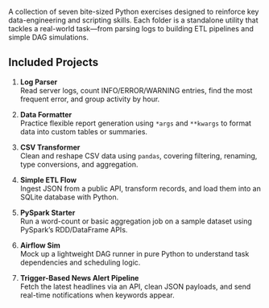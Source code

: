 A collection of seven bite-sized Python exercises designed to reinforce key data-engineering and scripting skills. Each folder is a standalone utility that tackles a real-world task—from parsing logs to building ETL pipelines and simple DAG simulations.

## Included Projects

1. **Log Parser**  
   Read server logs, count INFO/ERROR/WARNING entries, find the most frequent error, and group activity by hour.

2. **Data Formatter**  
   Practice flexible report generation using `*args` and `**kwargs` to format data into custom tables or summaries.

3. **CSV Transformer**  
   Clean and reshape CSV data using `pandas`, covering filtering, renaming, type conversions, and aggregation.

4. **Simple ETL Flow**  
   Ingest JSON from a public API, transform records, and load them into an SQLite database with Python.

5. **PySpark Starter**  
   Run a word-count or basic aggregation job on a sample dataset using PySpark’s RDD/DataFrame APIs.

6. **Airflow Sim**  
   Mock up a lightweight DAG runner in pure Python to understand task dependencies and scheduling logic.

7. **Trigger-Based News Alert Pipeline**  
   Fetch the latest headlines via an API, clean JSON payloads, and send real-time notifications when keywords appear.

